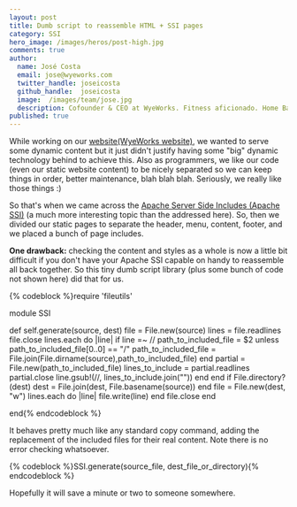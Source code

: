 ```yaml
---
layout: post
title: Dumb script to reassemble HTML + SSI pages
category: SSI
hero_image: /images/heros/post-high.jpg
comments: true
author:
  name: José Costa
  email: jose@wyeworks.com
  twitter_handle: joseicosta
  github_handle:  joseicosta
  image:  /images/team/jose.jpg
  description: Cofounder & CEO at WyeWorks. Fitness aficionado. Home Barista wannabe.
published: true
---
```

While working on our [website(WyeWorks website)](http://www.wyeworks.com), we wanted to serve some dynamic content but it just didn't justify having some "big" dynamic technology behind to achieve this. Also as programmers, we like our code (even our static website content) to be nicely separated so we can keep things in order, better maintenance, blah blah blah. Seriously, we really like those things :)

<!--more-->

So that's when we came across the [Apache Server Side Includes (Apache SSI)](http://httpd.apache.org/docs/1.3/howto/ssi.html) (a much more interesting topic than the addressed here).  So, then we divided our static pages to separate the header, menu, content, footer, and we placed a bunch of page includes.
 
**One drawback:** checking the content and styles as a whole is now a little bit difficult if you don't have your Apache SSI capable on handy to reassemble all back together. So this tiny dumb script library (plus some bunch of code not shown here) did that for us.

{% codeblock %}require 'fileutils'

module SSI

  def self.generate(source, dest)
    file = File.new(source)
    lines = file.readlines
    file.close
    lines.each do |line|
      if line =~ /<!--\s*#include\s*virtual\s*=\s*('|")(.+)('|")\s*-->/
        path_to_included_file = $2
        unless path_to_included_file[0..0] == "/"
          path_to_included_file = File.join(File.dirname(source),path_to_included_file)
        end
        partial = File.new(path_to_included_file)
        lines_to_include = partial.readlines
        partial.close
        line.gsub!(/<!--\s*#include\s*virtual\s*=\s*('|")(.+)('|")\s*-->/, lines_to_include.join(""))
      end
    end
    if File.directory?(dest)
      dest = File.join(dest, File.basename(source))
    end
    file = File.new(dest, "w")
    lines.each do |line|
      file.write(line)
    end
    file.close
  end
    
end{% endcodeblock %}

It behaves pretty much like any standard copy command, adding the replacement of the included files for their real content. Note there is no error checking whatsoever.

{% codeblock %}SSI.generate(source_file, dest_file_or_directory){% endcodeblock %}

Hopefully it will save a minute or two to someone somewhere.
